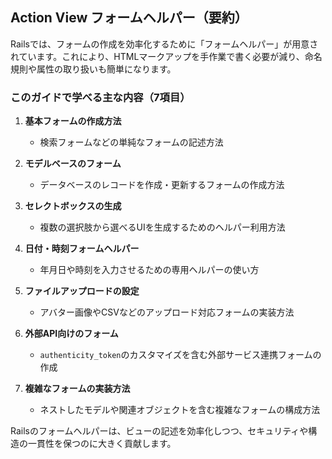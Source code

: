 ## Action View フォームヘルパー（要約）

Railsでは、フォームの作成を効率化するために「フォームヘルパー」が用意されています。これにより、HTMLマークアップを手作業で書く必要が減り、命名規則や属性の取り扱いも簡単になります。

### このガイドで学べる主な内容（7項目）

1. **基本フォームの作成方法**  
   - 検索フォームなどの単純なフォームの記述方法

2. **モデルベースのフォーム**  
   - データベースのレコードを作成・更新するフォームの作成方法

3. **セレクトボックスの生成**  
   - 複数の選択肢から選べるUIを生成するためのヘルパー利用方法

4. **日付・時刻フォームヘルパー**  
   - 年月日や時刻を入力させるための専用ヘルパーの使い方

5. **ファイルアップロードの設定**  
   - アバター画像やCSVなどのアップロード対応フォームの実装方法

6. **外部API向けのフォーム**  
   - `authenticity_token`のカスタマイズを含む外部サービス連携フォームの作成

7. **複雑なフォームの実装方法**  
   - ネストしたモデルや関連オブジェクトを含む複雑なフォームの構成方法

Railsのフォームヘルパーは、ビューの記述を効率化しつつ、セキュリティや構造の一貫性を保つのに大きく貢献します。

